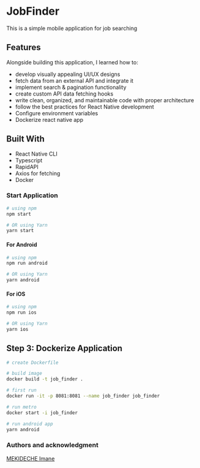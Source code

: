 # JobFinder
This is a simple mobile application for job searching

## Features

Alongside building this application, I learned how to:
- develop visually appealing UI/UX designs
- fetch data from an external API and integrate it
- implement search & pagination functionality
- create custom API data fetching hooks
- write clean, organized, and maintainable code with proper architecture
- follow the best practices for React Native development
- Configure environment variables
- Dockerize react native app

## Built With

- React Native CLI
- Typescript
- RapidAPI
- Axios for fetching
- Docker

### Start Application

```bash
# using npm
npm start

# OR using Yarn
yarn start
``` 

#### For Android

```bash
# using npm
npm run android

# OR using Yarn
yarn android
```

#### For iOS

```bash
# using npm
npm run ios

# OR using Yarn
yarn ios
```


## Step 3: Dockerize Application


```bash
# create Dockerfile

# build image
docker build -t job_finder .

# first run
docker run -it -p 8081:8081 --name job_finder job_finder

# run metro 
docker start -i job_finder

# run android app
yarn android

```


### Authors and acknowledgment

[MEKIDECHE Imane](https://github.com/MekImEne)

